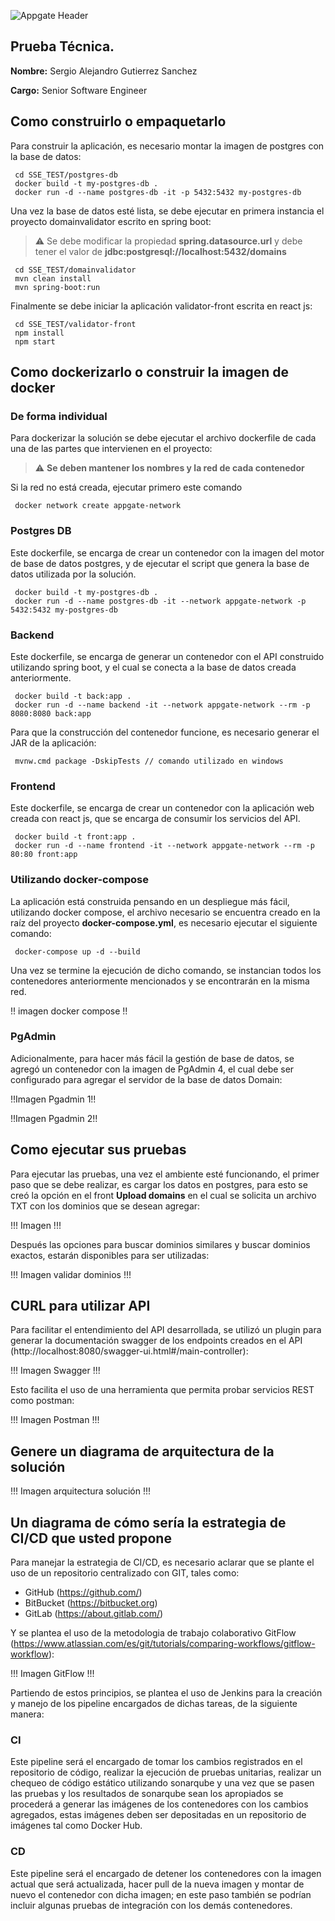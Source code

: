 ![Appgate Header](media/header.png)
## Prueba Técnica.

**Nombre:** Sergio Alejandro Gutierrez Sanchez

**Cargo:**  Senior Software Engineer

## Como construirlo o empaquetarlo

Para construir la aplicación, es necesario montar la imagen de postgres con la base de datos:

```
 cd SSE_TEST/postgres-db
 docker build -t my-postgres-db .
 docker run -d --name postgres-db -it -p 5432:5432 my-postgres-db
```

Una vez la base de datos esté lista, se debe ejecutar en primera instancia el proyecto domainvalidator escrito en spring boot:

> :warning: Se debe modificar la propiedad **spring.datasource.url** y debe tener el valor de **jdbc:postgresql://localhost:5432/domains**

```
 cd SSE_TEST/domainvalidator
 mvn clean install
 mvn spring-boot:run
```

Finalmente se debe iniciar la aplicación validator-front escrita en react js:

```
 cd SSE_TEST/validator-front
 npm install
 npm start
```

## Como dockerizarlo o construir la imagen de docker

### De forma individual

Para dockerizar la solución se debe ejecutar el archivo dockerfile de cada una de las partes que intervienen en el proyecto:

> :warning: **Se deben mantener los nombres y la red de cada contenedor**

Si la red no está creada, ejecutar primero este comando

```
 docker network create appgate-network
```

### Postgres DB

Este dockerfile, se encarga de crear un contenedor con la imagen del motor de base de datos postgres, y de ejecutar el script que genera la base de datos utilizada por la solución.

```
 docker build -t my-postgres-db .
 docker run -d --name postgres-db -it --network appgate-network -p 5432:5432 my-postgres-db
```

### Backend

Este dockerfile, se encarga de generar un contenedor con el API construido utilizando spring boot, y el cual se conecta a la base de datos creada anteriormente.

```
 docker build -t back:app .
 docker run -d --name backend -it --network appgate-network --rm -p 8080:8080 back:app
```

Para que la construcción del contenedor funcione, es necesario generar el JAR de la aplicación:

```
 mvnw.cmd package -DskipTests // comando utilizado en windows
```

### Frontend

Este dockerfile, se encarga de crear un contenedor con la aplicación web creada con react js, que se encarga de consumir los servicios del API.

```
 docker build -t front:app .
 docker run -d --name frontend -it --network appgate-network --rm -p 80:80 front:app
```

### Utilizando docker-compose

La aplicación está construida pensando en un despliegue más fácil, utilizando docker compose, el archivo necesario se encuentra creado en la raíz del proyecto **docker-compose.yml**, es necesario ejecutar el siguiente comando:

```
 docker-compose up -d --build
```

Una vez se termine la ejecución de dicho comando, se instancian todos los contenedores anteriormente mencionados y se encontrarán en la misma red.

!! imagen docker compose !!

### PgAdmin

Adicionalmente, para hacer más fácil la gestión de base de datos, se agregó un contenedor con la imagen de PgAdmin 4, el cual debe ser configurado para agregar el servidor de la base de datos Domain:

!!Imagen Pgadmin 1!!

!!Imagen Pgadmin 2!!

## Como ejecutar sus pruebas

Para ejecutar las pruebas, una vez el ambiente esté funcionando, el primer paso que se debe realizar, es cargar los datos en postgres, para esto se creó la opción en el front **Upload domains** en el cual se solicita un archivo TXT con los dominios que se desean agregar:

!!! Imagen !!!

Después las opciones para buscar dominios similares y buscar dominios exactos, estarán disponibles para ser utilizadas:

!!! Imagen validar dominios !!!

## CURL para utilizar API

Para facilitar el entendimiento del API desarrollada, se utilizó un plugin para generar la documentación swagger de los endpoints creados en el API (http://localhost:8080/swagger-ui.html#/main-controller):

!!! Imagen Swagger !!!

Esto facilita el uso de una herramienta que permita probar servicios REST como postman:

!!! Imagen Postman !!!

## Genere un diagrama de arquitectura de la solución

!!! Imagen arquitectura solución !!!

## Un diagrama de cómo sería la estrategia de CI/CD que usted propone

Para manejar la estrategia de CI/CD, es necesario aclarar que se plante el uso de un repositorio centralizado con GIT, tales como:

- GitHub (https://github.com/)
- BitBucket (https://bitbucket.org)
- GitLab (https://about.gitlab.com/)

Y se plantea el uso de la metodologia de trabajo colaborativo GitFlow (https://www.atlassian.com/es/git/tutorials/comparing-workflows/gitflow-workflow):

!!! Imagen GitFlow !!!

Partiendo de estos principios, se plantea el uso de Jenkins para la creación y manejo de los pipeline encargados de dichas tareas, de la siguiente manera:

### CI

Este pipeline será el encargado de tomar los cambios registrados en el repositorio de código, realizar la ejecución de pruebas unitarias, realizar un chequeo de código estático utilizando sonarqube y una vez que se pasen las pruebas y los resultados de sonarqube sean los apropiados se procederá a generar las imágenes de los contenedores con los cambios agregados, estas imágenes deben ser depositadas en un repositorio de imágenes tal como Docker Hub.

### CD

Este pipeline será el encargado de detener los contenedores con la imagen actual que será actualizada, hacer pull de la nueva imagen y montar de nuevo el contenedor con dicha imagen; en este paso también se podrían incluir algunas pruebas de integración con los demás contenedores.